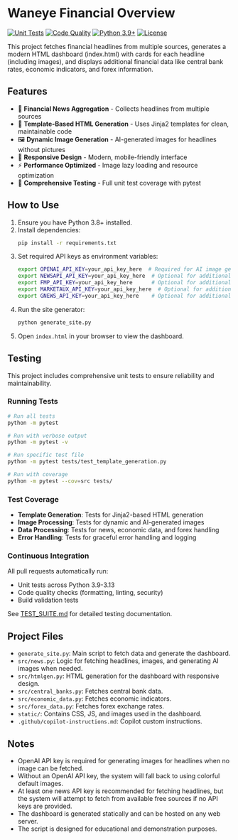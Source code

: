 # Waneye Financial Overview

[![Unit Tests](https://github.com/YOUR_USERNAME/YOUR_REPO/actions/workflows/test.yml/badge.svg)](https://github.com/YOUR_USERNAME/YOUR_REPO/actions/workflows/test.yml)
[![Code Quality](https://github.com/YOUR_USERNAME/YOUR_REPO/actions/workflows/quality.yml/badge.svg)](https://github.com/YOUR_USERNAME/YOUR_REPO/actions/workflows/quality.yml)
[![Python 3.9+](https://img.shields.io/badge/python-3.9+-blue.svg)](https://www.python.org/downloads/)
[![License](https://img.shields.io/badge/license-MIT-green.svg)](LICENSE)

This project fetches financial headlines from multiple sources, generates a modern HTML dashboard (index.html) with cards for each headline (including images), and displays additional financial data like central bank rates, economic indicators, and forex information.

## Features

- 🏦 **Financial News Aggregation** - Collects headlines from multiple sources
- 🎨 **Template-Based HTML Generation** - Uses Jinja2 templates for clean, maintainable code
- 🖼️ **Dynamic Image Generation** - AI-generated images for headlines without pictures
- 📱 **Responsive Design** - Modern, mobile-friendly interface
- ⚡ **Performance Optimized** - Image lazy loading and resource optimization
- 🧪 **Comprehensive Testing** - Full unit test coverage with pytest

## How to Use
1. Ensure you have Python 3.8+ installed.
2. Install dependencies:
   ```sh
   pip install -r requirements.txt
   ```
3. Set required API keys as environment variables:
   ```sh
   export OPENAI_API_KEY=your_api_key_here  # Required for AI image generation
   export NEWSAPI_API_KEY=your_api_key_here  # Optional for additional news sources
   export FMP_API_KEY=your_api_key_here      # Optional for additional news sources
   export MARKETAUX_API_KEY=your_api_key_here  # Optional for additional news sources
   export GNEWS_API_KEY=your_api_key_here    # Optional for additional news sources
   ```
4. Run the site generator:
   ```sh
   python generate_site.py
   ```
5. Open `index.html` in your browser to view the dashboard.

## Testing

This project includes comprehensive unit tests to ensure reliability and maintainability.

### Running Tests

```bash
# Run all tests
python -m pytest

# Run with verbose output
python -m pytest -v

# Run specific test file
python -m pytest tests/test_template_generation.py

# Run with coverage
python -m pytest --cov=src tests/
```

### Test Coverage

- **Template Generation**: Tests for Jinja2-based HTML generation
- **Image Processing**: Tests for dynamic and AI-generated images
- **Data Processing**: Tests for news, economic data, and forex handling
- **Error Handling**: Tests for graceful error handling and logging

### Continuous Integration

All pull requests automatically run:
- Unit tests across Python 3.9-3.13
- Code quality checks (formatting, linting, security)
- Build validation tests

See [TEST_SUITE.md](TEST_SUITE.md) for detailed testing documentation.

## Project Files
- `generate_site.py`: Main script to fetch data and generate the dashboard.
- `src/news.py`: Logic for fetching headlines, images, and generating AI images when needed.
- `src/htmlgen.py`: HTML generation for the dashboard with responsive design.
- `src/central_banks.py`: Fetches central bank data.
- `src/economic_data.py`: Fetches economic indicators.
- `src/forex_data.py`: Fetches forex exchange rates.
- `static/`: Contains CSS, JS, and images used in the dashboard.
- `.github/copilot-instructions.md`: Copilot custom instructions.

## Notes
- OpenAI API key is required for generating images for headlines when no image can be fetched.
- Without an OpenAI API key, the system will fall back to using colorful default images.
- At least one news API key is recommended for fetching headlines, but the system will attempt to fetch from available free sources if no API keys are provided.
- The dashboard is generated statically and can be hosted on any web server.
- The script is designed for educational and demonstration purposes.
